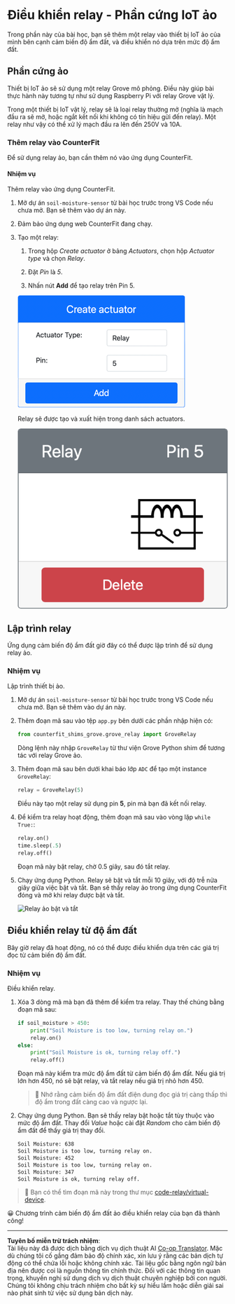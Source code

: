<!--
CO_OP_TRANSLATOR_METADATA:
{
  "original_hash": "f8f541ee945545017a51aaf309aa37c3",
  "translation_date": "2025-08-28T01:54:29+00:00",
  "source_file": "2-farm/lessons/3-automated-plant-watering/virtual-device-relay.md",
  "language_code": "vi"
}
-->
# Điều khiển relay - Phần cứng IoT ảo

Trong phần này của bài học, bạn sẽ thêm một relay vào thiết bị IoT ảo của mình bên cạnh cảm biến độ ẩm đất, và điều khiển nó dựa trên mức độ ẩm đất.

## Phần cứng ảo

Thiết bị IoT ảo sẽ sử dụng một relay Grove mô phỏng. Điều này giúp bài thực hành này tương tự như sử dụng Raspberry Pi với relay Grove vật lý.

Trong một thiết bị IoT vật lý, relay sẽ là loại relay thường mở (nghĩa là mạch đầu ra sẽ mở, hoặc ngắt kết nối khi không có tín hiệu gửi đến relay). Một relay như vậy có thể xử lý mạch đầu ra lên đến 250V và 10A.

### Thêm relay vào CounterFit

Để sử dụng relay ảo, bạn cần thêm nó vào ứng dụng CounterFit.

#### Nhiệm vụ

Thêm relay vào ứng dụng CounterFit.

1. Mở dự án `soil-moisture-sensor` từ bài học trước trong VS Code nếu chưa mở. Bạn sẽ thêm vào dự án này.

1. Đảm bảo ứng dụng web CounterFit đang chạy.

1. Tạo một relay:

    1. Trong hộp *Create actuator* ở bảng *Actuators*, chọn hộp *Actuator type* và chọn *Relay*.

    1. Đặt *Pin* là *5*.

    1. Nhấn nút **Add** để tạo relay trên Pin 5.

    ![Cài đặt relay](../../../../../translated_images/counterfit-create-relay.fa7c40fd0f2f6afc33b35ea94fcb235085be4861e14e3fe6b9b7bcfc82d1c888.vi.png)

    Relay sẽ được tạo và xuất hiện trong danh sách actuators.

    ![Relay đã được tạo](../../../../../translated_images/counterfit-relay.bbf74c1dbdc8b9acd983367fcbd06703a402aefef6af54ddb28e11307ba8a12c.vi.png)

## Lập trình relay

Ứng dụng cảm biến độ ẩm đất giờ đây có thể được lập trình để sử dụng relay ảo.

### Nhiệm vụ

Lập trình thiết bị ảo.

1. Mở dự án `soil-moisture-sensor` từ bài học trước trong VS Code nếu chưa mở. Bạn sẽ thêm vào dự án này.

1. Thêm đoạn mã sau vào tệp `app.py` bên dưới các phần nhập hiện có:

    ```python
    from counterfit_shims_grove.grove_relay import GroveRelay
    ```

    Dòng lệnh này nhập `GroveRelay` từ thư viện Grove Python shim để tương tác với relay Grove ảo.

1. Thêm đoạn mã sau bên dưới khai báo lớp `ADC` để tạo một instance `GroveRelay`:

    ```python
    relay = GroveRelay(5)
    ```

    Điều này tạo một relay sử dụng pin **5**, pin mà bạn đã kết nối relay.

1. Để kiểm tra relay hoạt động, thêm đoạn mã sau vào vòng lặp `while True:`:

    ```python
    relay.on()
    time.sleep(.5)
    relay.off()
    ```

    Đoạn mã này bật relay, chờ 0.5 giây, sau đó tắt relay.

1. Chạy ứng dụng Python. Relay sẽ bật và tắt mỗi 10 giây, với độ trễ nửa giây giữa việc bật và tắt. Bạn sẽ thấy relay ảo trong ứng dụng CounterFit đóng và mở khi relay được bật và tắt.

    ![Relay ảo bật và tắt](../../../../../images/virtual-relay-turn-on-off.gif)

## Điều khiển relay từ độ ẩm đất

Bây giờ relay đã hoạt động, nó có thể được điều khiển dựa trên các giá trị đọc từ cảm biến độ ẩm đất.

### Nhiệm vụ

Điều khiển relay.

1. Xóa 3 dòng mã mà bạn đã thêm để kiểm tra relay. Thay thế chúng bằng đoạn mã sau:

    ```python
    if soil_moisture > 450:
        print("Soil Moisture is too low, turning relay on.")
        relay.on()
    else:
        print("Soil Moisture is ok, turning relay off.")
        relay.off()
    ```

    Đoạn mã này kiểm tra mức độ ẩm đất từ cảm biến độ ẩm đất. Nếu giá trị lớn hơn 450, nó sẽ bật relay, và tắt relay nếu giá trị nhỏ hơn 450.

    > 💁 Nhớ rằng cảm biến độ ẩm đất điện dung đọc giá trị càng thấp thì độ ẩm trong đất càng cao và ngược lại.

1. Chạy ứng dụng Python. Bạn sẽ thấy relay bật hoặc tắt tùy thuộc vào mức độ ẩm đất. Thay đổi *Value* hoặc cài đặt *Random* cho cảm biến độ ẩm đất để thấy giá trị thay đổi.

    ```output
    Soil Moisture: 638
    Soil Moisture is too low, turning relay on.
    Soil Moisture: 452
    Soil Moisture is too low, turning relay on.
    Soil Moisture: 347
    Soil Moisture is ok, turning relay off.
    ```

> 💁 Bạn có thể tìm đoạn mã này trong thư mục [code-relay/virtual-device](../../../../../2-farm/lessons/3-automated-plant-watering/code-relay/virtual-device).

😀 Chương trình cảm biến độ ẩm đất ảo điều khiển relay của bạn đã thành công!

---

**Tuyên bố miễn trừ trách nhiệm**:  
Tài liệu này đã được dịch bằng dịch vụ dịch thuật AI [Co-op Translator](https://github.com/Azure/co-op-translator). Mặc dù chúng tôi cố gắng đảm bảo độ chính xác, xin lưu ý rằng các bản dịch tự động có thể chứa lỗi hoặc không chính xác. Tài liệu gốc bằng ngôn ngữ bản địa nên được coi là nguồn thông tin chính thức. Đối với các thông tin quan trọng, khuyến nghị sử dụng dịch vụ dịch thuật chuyên nghiệp bởi con người. Chúng tôi không chịu trách nhiệm cho bất kỳ sự hiểu lầm hoặc diễn giải sai nào phát sinh từ việc sử dụng bản dịch này.